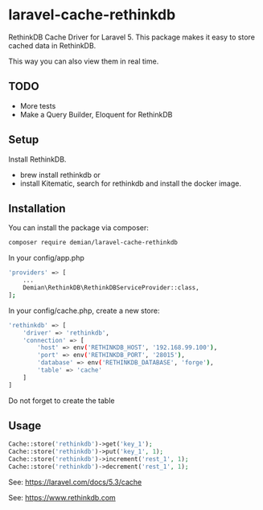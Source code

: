 # laravel-cache-rethinkdb
RethinkDB Cache Driver for Laravel 5.
This package makes it easy to store cached data in RethinkDB.

This way you can also view them in real time.

## TODO
- More tests
- Make a Query Builder, Eloquent for RethinkDB

## Setup
Install RethinkDB. 
- brew install rethinkdb or
- install Kitematic, search for rethinkdb and install the docker image.

## Installation

You can install the package via composer:

```bash
composer require demian/laravel-cache-rethinkdb
```

In your config/app.php
```bash
'providers' => [
    ...
    Demian\RethinkDB\RethinkDBServiceProvider::class,
];
```

In your config/cache.php, create a new store:
```bash
'rethinkdb' => [
    'driver' => 'rethinkdb',
    'connection' => [
        'host' => env('RETHINKDB_HOST', '192.168.99.100'),
        'port' => env('RETHINKDB_PORT', '28015'),
        'database' => env('RETHINKDB_DATABASE', 'forge'),
        'table' => 'cache'
    ]
]
```

Do not forget to create the table

## Usage

```php
Cache::store('rethinkdb')->get('key_1');
Cache::store('rethinkdb')->put('key_1', 1);
Cache::store('rethinkdb')->increment('rest_1', 1);
Cache::store('rethinkdb')->decrement('rest_1', 1);
```

See: https://laravel.com/docs/5.3/cache

See: https://www.rethinkdb.com
